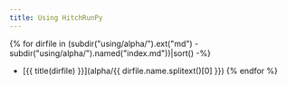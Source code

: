 ```yaml
---
title: Using HitchRunPy
---
```


{% for dirfile in (subdir("using/alpha/").ext("md") - subdir("using/alpha/").named("index.md"))|sort() -%}
- [{{ title(dirfile) }}](alpha/{{ dirfile.name.splitext()[0] }})
{% endfor %}
